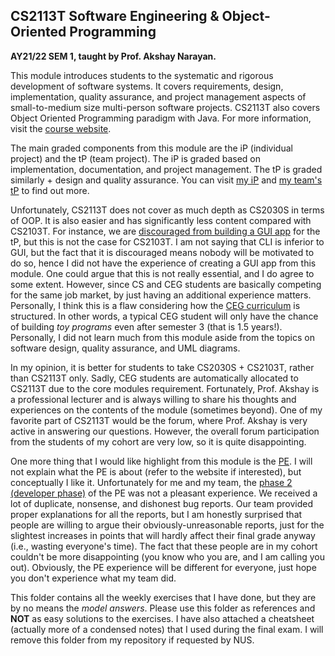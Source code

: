 ## CS2113T Software Engineering & Object-Oriented Programming

**AY21/22 SEM 1, taught by Prof. Akshay Narayan.**

This module introduces students to the systematic and rigorous development of software systems. It covers requirements, design, implementation, quality assurance, and project management aspects of small-to-medium size multi-person software projects. CS2113T also covers Object Oriented Programming paradigm with Java. For more information, visit the [course website](https://nus-cs2113-ay2122s1.github.io/website/).

The main graded components from this module are the iP (individual project) and the tP (team project). The iP is graded based on implementation, documentation, and project management. The tP is graded similarly + design and quality assurance. You can visit [my iP](https://github.com/richwill28/ip) and [my team's tP](https://github.com/AY2122S1-CS2113T-W11-3/tp) to find out more.

Unfortunately, CS2113T does not cover as much depth as CS2030S in terms of OOP. It is also easier and has significantly less content compared with CS2103T. For instance, we are [discouraged from building a GUI app](https://nus-cs2113-ay2122s1.github.io/website/admin/tp-constraints.html#recommendation-no-gui) for the tP, but this is not the case for CS2103T. I am not saying that CLI is inferior to GUI, but the fact that it is discouraged means nobody will be motivated to do so, hence I did not have the experience of creating a GUI app from this module. One could argue that this is not really essential, and I do agree to some extent. However, since CS and CEG students are basically competing for the same job market, by just having an additional experience matters. Personally, I think this is a flaw considering how the [CEG curriculum](https://ceg.nus.edu.sg/wp-content/uploads/sites/3/2020/06/AY2021_CEG1-Recommended-Schedule-Direct_18Jun20.pdf) is structured. In other words, a typical CEG student will only have the chance of building *toy programs* even after semester 3 (that is 1.5 years!). Personally, I did not learn much from this module aside from the topics on software design, quality assurance, and UML diagrams.

In my opinion, it is better for students to take CS2030S + CS2103T, rather than CS2113T only. Sadly, CEG students are automatically allocated to CS2113T due to the core modules requirement. Fortunately, Prof. Akshay is a professional lecturer and is always willing to share his thoughts and experiences on the contents of the module (sometimes beyond). One of my favorite part of CS2113T would be the forum, where Prof. Akshay is very active in answering our questions. However, the overall forum participation from the students of my cohort are very low, so it is quite disappointing.

One more thing that I would like highlight from this module is the [PE](https://nus-cs2113-ay2122s1.github.io/website/admin/tp-pe.html#tp-practical-exam). I will not explain what the PE is about (refer to the website if interested), but conceptually I like it. Unfortunately for me and my team, the [phase 2 (developer phase)](https://nus-cs2113-ay2122s1.github.io/website/admin/tp-pe.html#pe-phase-2-developer-response-2) of the PE was not a pleasant experience. We received a lot of duplicate, nonsense, and dishonest bug reports. Our team provided proper explanations for all the reports, but I am honestly surprised that people are willing to argue their obviously-unreasonable reports, just for the slightest increases in points that will hardly affect their final grade anyway (i.e., wasting everyone's time). The fact that these people are in my cohort couldn't be more disappointing (you know who you are, and I am calling you out). Obviously, the PE experience will be different for everyone, just hope you don't experience what my team did.

This folder contains all the weekly exercises that I have done, but they are by no means the *model answers*. Please use this folder as references and **NOT** as easy solutions to the exercises. I have also attached a cheatsheet (actually more of a condensed notes) that I used during the final exam. I will remove this folder from my repository if requested by NUS.
